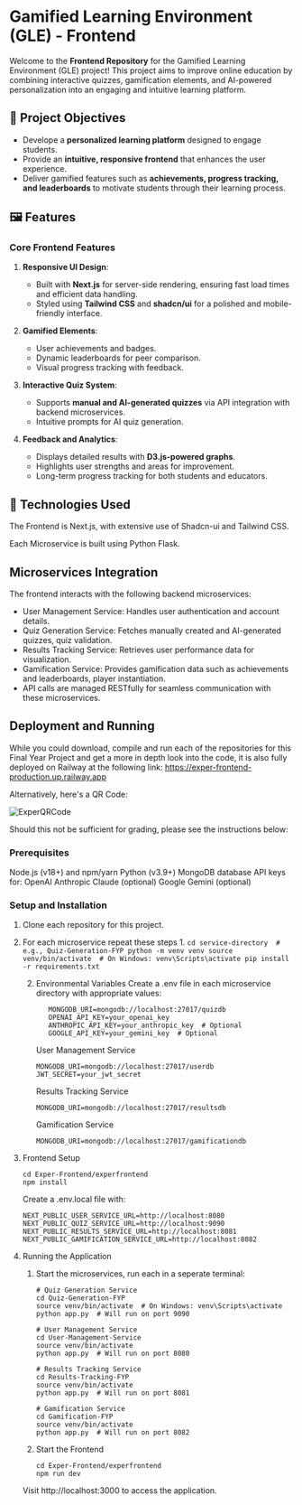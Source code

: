 # Gamified Learning Environment (GLE) - Frontend

Welcome to the **Frontend Repository** for the Gamified Learning Environment (GLE) project! This project aims to improve online education by combining interactive quizzes, gamification elements, and AI-powered personalization into an engaging and intuitive learning platform.

## 🌟 Project Objectives
- Develope a **personalized learning platform** designed to engage students.
- Provide an **intuitive, responsive frontend** that enhances the user experience.
- Deliver gamified features such as **achievements, progress tracking, and leaderboards** to motivate students through their learning process.

## 🖼️ Features

### Core Frontend Features
1. **Responsive UI Design**:
   - Built with **Next.js** for server-side rendering, ensuring fast load times and efficient data handling.
   - Styled using **Tailwind CSS** and **shadcn/ui** for a polished and mobile-friendly interface.

2. **Gamified Elements**:
   - User achievements and badges.
   - Dynamic leaderboards for peer comparison.
   - Visual progress tracking with feedback.

3. **Interactive Quiz System**:
   - Supports **manual and AI-generated quizzes** via API integration with backend microservices.
   - Intuitive prompts for AI quiz generation.

4. **Feedback and Analytics**:
   - Displays detailed results with **D3.js-powered graphs**.
   - Highlights user strengths and areas for improvement.
   - Long-term progress tracking for both students and educators.


## 🚀 Technologies Used
The Frontend is Next.js, with extensive use of Shadcn-ui and Tailwind CSS.

Each Microservice is built using Python Flask.


## Microservices Integration
The frontend interacts with the following backend microservices:

- User Management Service: Handles user authentication and account details.
- Quiz Generation Service: Fetches manually created and AI-generated quizzes, quiz validation.
- Results Tracking Service: Retrieves user performance data for visualization.
- Gamification Service: Provides gamification data such as achievements and leaderboards, player instantiation.
- API calls are managed RESTfully for seamless communication with these microservices.


## Deployment and Running
While you could download, compile and run each of the repositories for this Final Year Project and get a more in depth look into the code, it is also fully deployed on Railway at the following link: https://exper-frontend-production.up.railway.app

Alternatively, here's a QR Code: 

![ExperQRCode](https://github.com/user-attachments/assets/57795718-9c35-462c-b257-03cf354f5bd4)

Should this not be sufficient for grading, please see the instructions below: 

### Prerequisites
Node.js (v18+) and npm/yarn
Python (v3.9+)
MongoDB database
API keys for:
OpenAI
Anthropic Claude (optional)
Google Gemini (optional)

### Setup and Installation
1. Clone each repository for this project.
2. For each microservice repeat these steps
      1. 
         ```
         cd service-directory  # e.g., Quiz-Generation-FYP
         python -m venv venv
         source venv/bin/activate  # On Windows: venv\Scripts\activate
         pip install -r requirements.txt
         ```
         
      2. Environmental Variables
         Create a .env file in each microservice directory with appropriate values:
         ```
            MONGODB_URI=mongodb://localhost:27017/quizdb
            OPENAI_API_KEY=your_openai_key
            ANTHROPIC_API_KEY=your_anthropic_key  # Optional
            GOOGLE_API_KEY=your_gemini_key  # Optional
         ```
         User Management Service
         ```
         MONGODB_URI=mongodb://localhost:27017/userdb
         JWT_SECRET=your_jwt_secret
         ```

         Results Tracking Service
         ```
         MONGODB_URI=mongodb://localhost:27017/resultsdb
         ```
         Gamification Service
         ```
         MONGODB_URI=mongodb://localhost:27017/gamificationdb
         ```

3. Frontend Setup
      ```
      cd Exper-Frontend/experfrontend
      npm install
      ```
      Create a .env.local file with:
      ```
      NEXT_PUBLIC_USER_SERVICE_URL=http://localhost:8080
      NEXT_PUBLIC_QUIZ_SERVICE_URL=http://localhost:9090
      NEXT_PUBLIC_RESULTS_SERVICE_URL=http://localhost:8081
      NEXT_PUBLIC_GAMIFICATION_SERVICE_URL=http://localhost:8082
      ```

4. Running the Application
   1. Start the microservices, run each in a seperate terminal:
      ```
      # Quiz Generation Service
      cd Quiz-Generation-FYP
      source venv/bin/activate  # On Windows: venv\Scripts\activate
      python app.py  # Will run on port 9090
      
      # User Management Service
      cd User-Management-Service
      source venv/bin/activate
      python app.py  # Will run on port 8080
      
      # Results Tracking Service
      cd Results-Tracking-FYP
      source venv/bin/activate
      python app.py  # Will run on port 8081
      
      # Gamification Service
      cd Gamification-FYP
      source venv/bin/activate
      python app.py  # Will run on port 8082
      ```
   2. Start the Frontend
      ```
      cd Exper-Frontend/experfrontend
      npm run dev
      ```
   Visit http://localhost:3000 to access the application.





